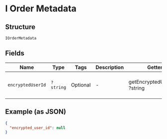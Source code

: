 
# I Order Metadata

## Structure

`IOrderMetadata`

## Fields

| Name | Type | Tags | Description | Getter | Setter |
|  --- | --- | --- | --- | --- | --- |
| `encryptedUserId` | `?string` | Optional | - | getEncryptedUserId(): ?string | setEncryptedUserId(?string encryptedUserId): void |

## Example (as JSON)

```json
{
  "encrypted_user_id": null
}
```

